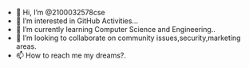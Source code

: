 - 👋 Hi, I’m @2100032578cse
- 👀 I’m interested in GitHub Activities...
- 🌱 I’m currently learning Computer Science and Engineering..
- 💞️ I’m looking to collaborate on community issues,security,marketing areas.
- 📫 How to reach me my dreams?.

<!---
2100032578cse/2100032578cse is a ✨ special ✨ repository because its `README.md` (this file) appears on your GitHub profile.
You can click the Preview link to take a look at your changes.
--->
